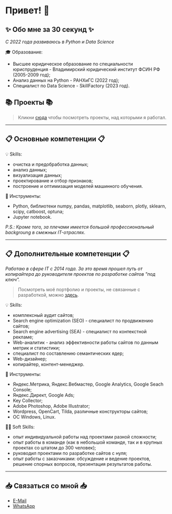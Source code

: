 # Привет! :wave:

## :sparkles: Обо мне за 30 секунд :sparkles:

*С 2022 года развиваюсь в Python и Data Science*

:mortar_board: Образование:
* Высшее юридическое образование по специальности юриспруденция - Владимирский юридический институт ФСИН РФ (2005-2009 год);
* Анализ данных на Python - РАНХиГС (2022 год);
* Специалист по Data Science - SkillFactory (2023 год).

## :books: Проекты :books:

> Кликни [сюда](https://github.com/Agent-66?tab=repositories) чтобы посмотреть проекты, над которыми я работал.

---

## :clipboard: Основные компетенции :clipboard:

:bulb: Skills:
* очистка и предобработка данных;
* анализ данных;
* визуализация данных;
* проектирование и отбор признаков;
* построение и оптимизация моделей машинного обучения.

:wrench: Инструменты:
* Python, библиотеки numpy, pandas, matplotlib, seaborn, plotly, sklearn, scipy, catboost, optuna;
* Jupyter notebook.

*P.S.: Кроме того, за плечами имеется большой профессиональный backgroung в смежных IT-отраслях.*

---
    
## :clipboard: Дополнительные компетенции :clipboard:

*Работаю в сфере IT с 2014 года. За это время прошел путь от копирайтера до руководителя проектов по разработке сайтов "под ключ".*

> Посмотреть моё портфолио и проекты, не связанные с разработкой, можно [здесь](https://freelance.ru/agent-66). 

:bulb: Skills:
* комплексный аудит сайтов;
* Search engine optimization (SEO) - специалист по продвижению сайтов;
* Search engine advertising (SEA) - специалист по контекстной рекламе;
* Web-аналитик - анализ эффективности работы сайтов по данным метрик и статистики;
* специалист по составлению семантических ядер;
* Web-дизайнер;
* копирайтер, контент-менеджер.

:wrench: Инструменты: 
* Яндекс.Метрика, Яндекс.Вебмастер, Google Analytics, Google Seach Console;
* Яндекс.Директ, Google Ads;
* Key Collector;
* Adobe Photoshop, Adobe Illustrator;
* Wordpress, OpenCart, Tilda, различные конструкторы сайтов;
* ОС Windows, Linux.

:man_office_worker: Soft Skills:
* опыт индивидуальной работы над проектами разной сложности;
* опыт работы в команде (как в небольшой команде, так и в крупных проектах со штатом до 300 человек);
* руководил проектами по разработке сайтов с нуля;
* опыт работы с заказчиками: обсуждение и ведение проектов, решение спорных вопросов, презентация результатов работы.

---

## :inbox_tray: Связаться со мной :inbox_tray:
* [E-Mail](mailto:xagent66@gmail.com)
* [WhatsApp](https://api.whatsapp.com/send/?phone=79005812697)
